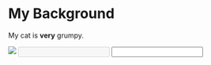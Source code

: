 <h1>My Background</h1>
<p>My cat is <strong>very</strong> grumpy.</p>
<img src="https://raw.githubusercontent.com/mdn/beginner-html-site/gh-pages/images/firefox-icon.png">

<input type="text" disabled="disabled">
<input type="text">